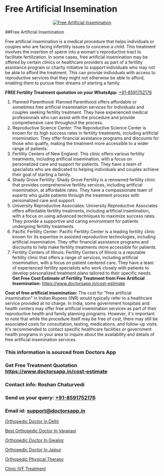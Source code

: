 # Free Artificial Insemination

<p align="center">
  <a href="https://doctorsapp.in/treatment/iui-treatment">
    <img src="https://doctorsapp.in/uploads/treatment_image/IUI.jpg" alt="Free Artificial Insemination">
  </a>
</p>
##Free Artificial Insemination

Free artificial insemination is a medical procedure that helps individuals or couples who are facing infertility issues to conceive a child. This treatment involves the insertion of sperm into a woman's reproductive tract to facilitate fertilization. In some cases, free artificial insemination may be offered by certain clinics or healthcare providers as part of a fertility assistance program or charity initiative to support individuals who may not be able to afford the treatment. This can provide individuals with access to reproductive services that they might not otherwise be able to afford, enabling them to pursue their dreams of starting a family.

**FREE Fertility Treatment quotation on your WhatsApp:**  [+91-8591752176](https://api.whatsapp.com/send?phone=8591752176)

1) Planned Parenthood: Planned Parenthood offers affordable or sometimes free artificial insemination services for individuals and couples seeking fertility treatment. They have experienced medical professionals who can assist with the procedure and provide comprehensive care throughout the process.
2) Reproductive Science Center: The Reproductive Science Center is known for its high success rates in fertility treatments, including artificial insemination. They offer financial assistance programs and discounts for those who qualify, making the treatment more accessible to a wider range of patients.
3) Fertility Centers of New England: This clinic offers various fertility treatments, including artificial insemination, with a focus on personalized care and support for patients. They have a team of specialists who are dedicated to helping individuals and couples achieve their goal of starting a family.
4) Shady Grove Fertility: Shady Grove Fertility is a renowned fertility clinic that provides comprehensive fertility services, including artificial insemination, at affordable rates. They have a compassionate team of experts who guide patients through the treatment process with personalized care and support.
5) University Reproductive Associates: University Reproductive Associates offers affordable fertility treatments, including artificial insemination, with a focus on using advanced techniques to maximize success rates. They provide a supportive and caring environment for patients undergoing fertility treatments.
6) Pacific Fertility Center: Pacific Fertility Center is a leading fertility clinic known for its expertise in assisted reproductive technologies, including artificial insemination. They offer financial assistance programs and discounts to help make fertility treatments more accessible for patients.
7) Fertility Centers of Illinois: Fertility Centers of Illinois is a reputable fertility clinic that offers a range of services, including artificial insemination, with a focus on patient centered care. They have a team of experienced fertility specialists who work closely with patients to develop personalized treatment plans tailored to their specific needs.
**Get Free Cost Estimate of Fertility Treatment from Free Artificial Insemination:** https://www.doctorsapp.in/cost-estimate

**Cost of free artificial insemination:**
The cost for "free artificial insemination" in Indian Rupees (INR) would typically refer to a healthcare service provided at no charge. In India, some government hospitals and health centers may offer free artificial insemination services as part of their reproductive health and family planning programs. However, it's important to note that while the procedure itself may be free of cost, there may still be associated costs for consultation, testing, medications, and follow-up visits. It's recommended to contact specific healthcare facilities or government health programs in your area to inquire about the availability and details of free artificial insemination services.

### This information is sourced from Doctors App 
### Get Free Treatment Quotation https://www.doctorsapp.in/cost-estimate
### Contact info: Roshan Chaturvedi 
### Send us your query: [+91-8591752176](https://api.whatsapp.com/send?phone=8591752176) 
### Email id: support@doctorsapp.in

[Orthopedic Doctor In Delhi](https://www.linkedin.com/pulse/orthopedic-doctor-delhi-doctorsapp-rajshahi-ygj8e?trackingId=sD0X%2BW%2Bdl%2BXB2WIJtUOwiw%3D%3D&lipi=urn%3Ali%3Apage%3Ad_flagship3_company_admin%3BtGKQvLKET%2FOkWlJl4W0MBA%3D%3D)

[Best Orthopedic Doctor In Varanasi](https://www.linkedin.com/pulse/best-orthopedic-doctor-varanasi-doctorsapp-rajshahi-dpxoe?trackingId=sfw9twFT8mOLIrpdAiTZCQ%3D%3D&lipi=urn%3Ali%3Apage%3Ad_flagship3_company_admin%3BtGKQvLKET%2FOkWlJl4W0MBA%3D%3D)

[Orthopedic Doctor In Gwalior](https://medium.com/@vimalrana22/orthopedic-doctor-in-gwalior-db56315fa585)

[Orthopedic Doctor In Jaipur](https://medium.com/@vimalrana22/orthopedic-doctor-in-jaipur-cab5aa22cd63)

[Orthopedic Physical Therapy](https://doctors-apps.github.io/doctorsapp/orthopedic-physical-therapy)

[Clinic IVF Treatment](https://doctors-apps.github.io/doctorsapp/clinic-ivf-treatment)


